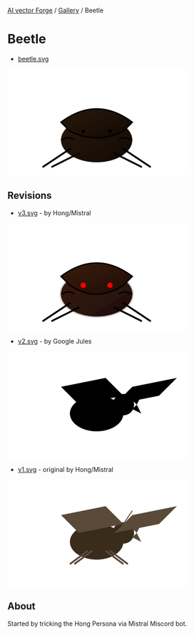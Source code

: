 [AI vector Forge](../../README.md) / [Gallery](../../gallery/README.md) / Beetle

# Beetle

- [beetle.svg](./beetle.svg)

![Beetle](./beetle.svg)

## Revisions

- [v3.svg](./revisions/v3.svg) - by Hong/Mistral

![v3](./revisions/v3.svg)

- [v2.svg](./revisions/v2.svg) - by Google Jules

![v2](./revisions/v2.svg)

- [v1.svg](./revisions/v1.svg) - original by Hong/Mistral

![v1](./revisions/v1.svg)

## About

Started by tricking the Hong Persona via Mistral Miscord bot.

